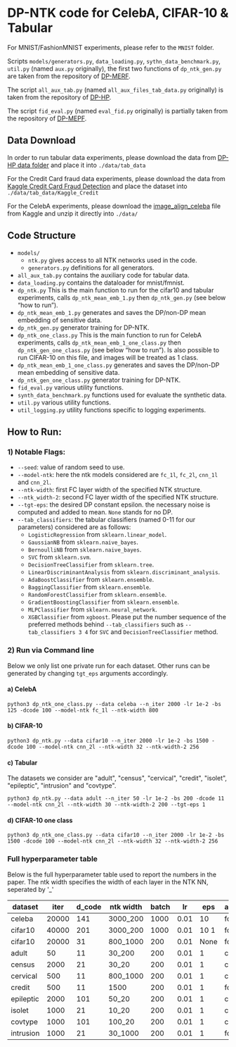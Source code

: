 # DP-NTK code for CelebA, CIFAR-10 & Tabular

For MNIST/FashionMNIST experiments, please refer to the `MNIST` folder.

Scripts `models/generators.py`, `data_loading.py`, `sythn_data_benchmark.py`, `util.py` (named `aux.py` originally),
the first two functions of `dp_ntk_gen.py` are taken from the repository
of [DP-MERF](https://github.com/frhrdr/dp-merf/tree/main/code_balanced).

The script `all_aux_tab.py` (named `all_aux_files_tab_data.py` originally) is taken from the repository
of [DP-HP](https://github.com/ParkLabML/DP-HP/tree/master/dp_mehp).

The script `fid_eval.py` (named `eval_fid.py` originally) is partially taken from the repository
of [DP-MEPF](https://anonymous.4open.science/r/dp-gfmn/code/eval_fid.py).

## Data Download

In order to run tabular data experiments, please download the data
from [DP-HP data folder](https://github.com/ParkLabML/DP-HP/tree/master/data) and place it into `./data/tab_data`

For the Credit Card fraud data experiments, please download the data 
from [Kaggle Credit Card Fraud Detection](https://www.kaggle.com/datasets/mlg-ulb/creditcardfraud) and place the dataset 
into `./data/tab_data/Kaggle_Credit`

For the CelebA experiments, please download
the [image_align_celeba](https://www.kaggle.com/datasets/jessicali9530/celeba-dataset?select=img_align_celeba) file from
Kaggle and unzip it directly into `./data/`

## Code Structure

- `models/`
    - `ntk.py` gives access to all NTK networks used in the code.
    - `generators.py` definitions for all generators.
- `all_aux_tab.py` contains the auxiliary code for tabular data.
- `data_loading.py` contains the dataloader for mnist/fmnist.
- `dp_ntk.py` This is the main function to run for the cifar10 and tabular experiments, calls `dp_ntk_mean_emb_1.py`
  then `dp_ntk_gen.py` (see below “how to run”).
- `dp_ntk_mean_emb_1.py` generates and saves the DP/non-DP mean embedding of sensitive data.
- `dp_ntk_gen.py` generator training for DP-NTK.
- `dp_ntk_one_class.py` This is the main function to run for CelebA experiments, calls `dp_ntk_mean_emb_1_one_class.py`
  then `dp_ntk_gen_one_class.py` (see below “how to run”). Is also possible to run CIFAR-10 on this file, and images
  will be treated as 1 class.
- `dp_ntk_mean_emb_1_one_class.py` generates and saves the DP/non-DP mean embedding of sensitive data.
- `dp_ntk_gen_one_class.py` generator training for DP-NTK.
- `fid_eval.py` various utility functions.
- `synth_data_benchmark.py` functions used for evaluate the synthetic data.
- `util.py` various utility functions.
- `util_logging.py` utility functions specific to logging experiments.

## How to Run:

### 1) Notable Flags:

- `--seed`: value of random seed to use.
- `--model-ntk`: here the ntk models considered are `fc_1l`, `fc_2l`, `cnn_1l` and `cnn_2l`.
- `--ntk-width`: first FC layer width of the specified NTK structure.
- `--ntk_width-2`: second FC layer width of the specified NTK structure.
- `--tgt-eps`: the desired DP constant epsilon. the necessary noise is computed and added to mean. `None` stands for no DP.
- `--tab_classifiers`: the tabular classifiers (named 0-11 for our parameters) considered are as follows:
    - `LogisticRegression` from `sklearn.linear_model`.
    - `GaussianNB` from `sklearn.naive_bayes`.
    - `BernoulliNB` from `sklearn.naive_bayes`.
    - `SVC` from `sklearn.svm`.
    - `DecisionTreeClassifier` from `sklearn.tree`.
    - `LinearDiscriminantAnalysis` from `sklearn.discriminant_analysis`.
    - `AdaBoostClassifier` from `sklearn.ensemble`.
    - `BaggingClassifier` from `sklearn.ensemble`.
    - `RandomForestClassifier` from `sklearn.ensemble`.
    - `GradientBoostingClassifier` from `sklearn.ensemble`.
    - `MLPClassifier` from `sklearn.neural_network`.
    - `XGBClassifier` from `xgboost`.
      Please put the number sequence of the preferred methods behind `--tab_classifiers` such as `--tab_classifiers 3 4`
      for `SVC` and `DecisionTreeClassifier` method.

### 2) Run via Command line

Below we only list one private run for each dataset. Other runs can be generated by changing `tgt_eps` arguments
accordingly.

#### a) CelebA

`python3 dp_ntk_one_class.py --data celeba --n_iter 2000 -lr 1e-2 -bs 125 -dcode 100 --model-ntk fc_1l --ntk-width 800`

#### b) CIFAR-10

`python3 dp_ntk.py --data cifar10 --n_iter 2000 -lr 1e-2 -bs 1500 -dcode 100 --model-ntk cnn_2l --ntk-width 32 --ntk-width-2 256`

#### c) Tabular

The datasets we consider are "adult", "census", "cervical", "credit", "isolet", "epileptic", "intrusion" and "covtype".

`python3 dp_ntk.py --data adult --n_iter 50 -lr 1e-2 -bs 200 -dcode 11 --model-ntk cnn_2l --ntk-width 30 --ntk-width-2 200 --tgt-eps 1`

#### d) CIFAR-10 one class

`python3 dp_ntk_one_class.py --data cifar10 --n_iter 2000 -lr 1e-2 -bs 1500 -dcode 100 --model-ntk cnn_2l --ntk-width 32 --ntk-width-2 256`

### Full hyperparameter table
Below is the full hyperparameter table used to report the numbers in the paper.
The ntk width specifies the width of each layer in the NTK NN, seperated by '_'

| dataset   | iter  | d_code | ntk width | batch | lr   | eps  | architecture |
|-----------|-------|--------|-----------|-------|------|------|--------------|
| celeba    | 20000 | 141    | 3000_200  | 1000  | 0.01 | 10   | fc_2l        |
| cifar10   | 40000 | 201    | 3000_200  | 1000  | 0.01 | 10 1 | fc_2l        |
| cifar10   | 20000 | 31     | 800_1000  | 200   | 0.01 | None | fc_2l        |
| adult     | 50    | 11     | 30_200    | 200   | 0.01 | 1    | cnn_2l       |
| census    | 2000  | 21     | 30_20     | 200   | 0.01 | 1    | cnn_2l       |
| cervical  | 500   | 11     | 800_1000  | 200   | 0.01 | 1    | cnn_2l       |
| credit    | 500   | 11     | 1500      | 200   | 0.01 | 1    | fc_1l        |
| epileptic | 2000  | 101    | 50_20     | 200   | 0.01 | 1    | cnn_2l       |
| isolet    | 1000  | 21     | 10_20     | 200   | 0.01 | 1    | cnn_2l       |
| covtype   | 1000  | 101    | 100_20    | 200   | 0.01 | 1    | cnn_2l       |
| intrusion | 1000  | 21     | 30_1000   | 200   | 0.01 | 1    | fc_2l        |
